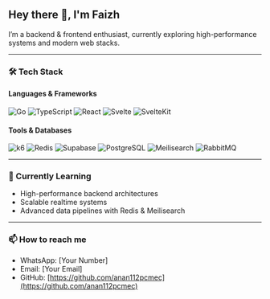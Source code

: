 ## Hey there 👋, I'm Faizh

I’m a backend & frontend enthusiast, currently exploring high-performance systems and modern web stacks.

---

### 🛠️ Tech Stack

#### Languages & Frameworks
![Go](https://img.shields.io/badge/-Golang-00ADD8?style=flat&logo=go&logoColor=white)
![TypeScript](https://img.shields.io/badge/-TypeScript-3178C6?style=flat&logo=typescript&logoColor=white)
![React](https://img.shields.io/badge/-React-61DAFB?style=flat&logo=react&logoColor=black)
![Svelte](https://img.shields.io/badge/-Svelte-FF3E00?style=flat&logo=svelte&logoColor=white)
![SvelteKit](https://img.shields.io/badge/-SvelteKit-FF3E00?style=flat&logo=svelte&logoColor=white)

#### Tools & Databases
![k6](https://img.shields.io/badge/-k6-FF6820?style=flat&logo=k6&logoColor=white)
![Redis](https://img.shields.io/badge/-Redis-DC382D?style=flat&logo=redis&logoColor=white)
![Supabase](https://img.shields.io/badge/-Supabase-3ECF8E?style=flat&logo=supabase&logoColor=white)
![PostgreSQL](https://img.shields.io/badge/-PostgreSQL-316192?style=flat&logo=postgresql&logoColor=white)
![Meilisearch](https://img.shields.io/badge/-Meilisearch-FF3E00?style=flat&logo=meilisearch&logoColor=white)
![RabbitMQ](https://img.shields.io/badge/-RabbitMQ-FF6600?style=flat&logo=rabbitmq&logoColor=white)

---

### 🌱 Currently Learning
- High-performance backend architectures
- Scalable realtime systems
- Advanced data pipelines with Redis & Meilisearch

---

### 📫 How to reach me
- WhatsApp: [Your Number]
- Email: [Your Email]
- GitHub: [https://github.com/anan112pcmec](https://github.com/anan112pcmec)
